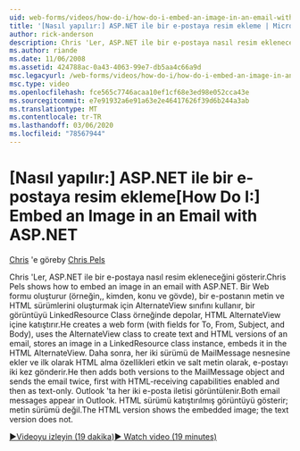 ```yaml
---
uid: web-forms/videos/how-do-i/how-do-i-embed-an-image-in-an-email-with-aspnet
title: '[Nasıl yapılır:] ASP.NET ile bir e-postaya resim ekleme | Microsoft Docs'
author: rick-anderson
description: Chris 'Ler, ASP.NET ile bir e-postaya nasıl resim ekleneceğini gösterir. Bir Web formu oluşturur (örneğin,, kimden, konu ve gövde alanları ile) AlternateView 'ı kullanır...
ms.author: riande
ms.date: 11/06/2008
ms.assetid: 424788ac-0a43-4063-99e7-db5aa4c66a9d
msc.legacyurl: /web-forms/videos/how-do-i/how-do-i-embed-an-image-in-an-email-with-aspnet
msc.type: video
ms.openlocfilehash: fce565c7746acaa10ef1cf68e3ed98e052cca43e
ms.sourcegitcommit: e7e91932a6e91a63e2e46417626f39d6b244a3ab
ms.translationtype: MT
ms.contentlocale: tr-TR
ms.lasthandoff: 03/06/2020
ms.locfileid: "78567944"
---
```

# <a name="how-do-i-embed-an-image-in-an-email-with-aspnet"></a><span data-ttu-id="d4c2e-104">[Nasıl yapılır:] ASP.NET ile bir e-postaya resim ekleme</span><span class="sxs-lookup"><span data-stu-id="d4c2e-104">[How Do I:] Embed an Image in an Email with ASP.NET</span></span>

<span data-ttu-id="d4c2e-105">[Chris](https://twitter.com/chrispels) 'e göre</span><span class="sxs-lookup"><span data-stu-id="d4c2e-105">by [Chris Pels](https://twitter.com/chrispels)</span></span>

<span data-ttu-id="d4c2e-106">Chris 'Ler, ASP.NET ile bir e-postaya nasıl resim ekleneceğini gösterir.</span><span class="sxs-lookup"><span data-stu-id="d4c2e-106">Chris Pels shows how to embed an image in an email with ASP.NET.</span></span> <span data-ttu-id="d4c2e-107">Bir Web formu oluşturur (örneğin,, kimden, konu ve gövde), bir e-postanın metin ve HTML sürümlerini oluşturmak için AlternateView sınıfını kullanır, bir görüntüyü LinkedResource Class örneğinde depolar, HTML AlternateView içine katıştırır.</span><span class="sxs-lookup"><span data-stu-id="d4c2e-107">He creates a web form (with fields for To, From, Subject, and Body), uses the AlternateView class to create text and HTML versions of an email, stores an image in a LinkedResource class instance, embeds it in the HTML AlternateView.</span></span> <span data-ttu-id="d4c2e-108">Daha sonra, her iki sürümü de MailMessage nesnesine ekler ve ilk olarak HTML alma özellikleri etkin ve salt metin olarak, e-postayı iki kez gönderir.</span><span class="sxs-lookup"><span data-stu-id="d4c2e-108">He then adds both versions to the MailMessage object and sends the email twice, first with HTML-receiving capabilities enabled and then as text-only.</span></span> <span data-ttu-id="d4c2e-109">Outlook 'ta her iki e-posta iletisi görüntülenir.</span><span class="sxs-lookup"><span data-stu-id="d4c2e-109">Both email messages appear in Outlook.</span></span> <span data-ttu-id="d4c2e-110">HTML sürümü katıştırılmış görüntüyü gösterir; metin sürümü değil.</span><span class="sxs-lookup"><span data-stu-id="d4c2e-110">The HTML version shows the embedded image; the text version does not.</span></span>

[<span data-ttu-id="d4c2e-111">&#9654;Videoyu izleyin (19 dakika)</span><span class="sxs-lookup"><span data-stu-id="d4c2e-111">&#9654; Watch video (19 minutes)</span></span>](https://channel9.msdn.com/Blogs/ASP-NET-Site-Videos/how-do-i-embed-an-image-in-an-email-with-aspnet)
